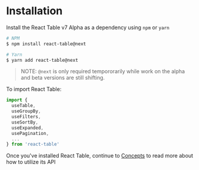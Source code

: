 # Installation

Install the React Table v7 Alpha as a dependency using `npm` or `yarn`

```bash
# NPM
$ npm install react-table@next

# Yarn
$ yarn add react-table@next
```

> NOTE: `@next` is only required tempororarily while work on the alpha and beta versions are still shifting.

To import React Table:

```js
import {
  useTable,
  useGroupBy,
  useFilters,
  useSortBy,
  useExpanded,
  usePagination,
  ...
} from 'react-table'
```

Once you've installed React Table, continue to [Concepts](./concepts.md) to read more about how to utilize its API
